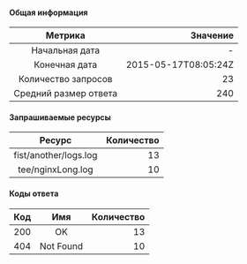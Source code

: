 #### Общая информация

|        Метрика        |     Значение |
|:---------------------:|-------------:|
| Начальная дата | -
| Конечная дата | 2015-05-17T08:05:24Z
| Количество запросов | 23
| Средний размер ответа | 240

#### Запрашиваемые ресурсы

|     Ресурс      | Количество |
|:---------------:|-----------:|
| fist/another/logs.log | 13
| tee/nginxLong.log | 10


#### Коды ответа

| Код |          Имя          | Количество |
|:---:|:---------------------:|-----------:|
| 200 | OK | 13
| 404 | Not Found | 10
